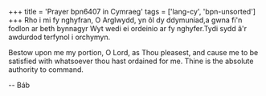 +++
title = 'Prayer bpn6407 in Cymraeg'
tags = ['lang-cy', 'bpn-unsorted']
+++
Rho i mi fy nghyfran, O Arglwydd, yn ôl dy ddymuniad,a gwna fi'n fodlon ar beth bynnagyr Wyt wedi ei ordeinio ar fy nghyfer.Tydi sydd â'r awdurdod terfynol i orchymyn.

Bestow upon me my portion, O Lord, as Thou pleasest, and cause me to be satisfied with whatsoever thou hast ordained for me. 
Thine is the absolute authority to command.

-- Báb
